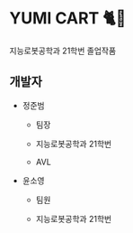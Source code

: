 # YUMI CART 🐈🛒
지능로봇공학과 21학번 졸업작품
## 개발자
- 정준범
  - 팀장

  - 지능로봇공학과 21학번

  - AVL

- 윤소영

  - 팀원

  - 지능로봇공학과 21학번
